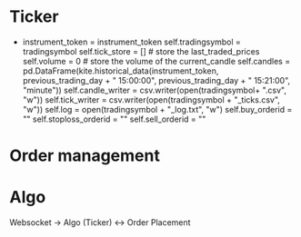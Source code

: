 # Ticker 
 - instrument_token = instrument_token
        self.tradingsymbol = tradingsymbol
        self.tick_store = [] # store the last_traded_prices
        self.volume = 0 # store the volume of the current_candle
        self.candles = pd.DataFrame(kite.historical_data(instrument_token, previous_trading_day + " 15:00:00", previous_trading_day + " 15:21:00", "minute"))
        self.candle_writer = csv.writer(open(tradingsymbol+ ".csv", "w"))
        self.tick_writer = csv.writer(open(tradingsymbol + "_ticks.csv", "w"))
        self.log = open(tradingsymbol + "_log.txt", "w")
        self.buy_orderid = ""
        self.stoploss_orderid = ""
        self.sell_orderid = ""

# Order management


# Algo


Websocket -> Algo (Ticker) <-> Order Placement
